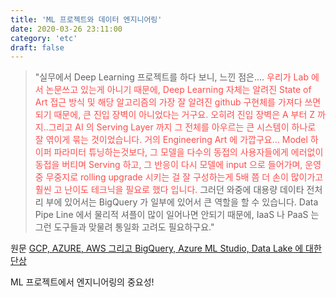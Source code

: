```yaml
---
title: 'ML 프로젝트와 데이터 엔지니어링'
date: 2020-03-26 23:11:00
category: 'etc'
draft: false
---
```


> "실무에서 Deep Learning 프로젝트를 하다 보니, 느낀 점은.... <span style="color:#ff4d4d">우리가 Lab 에서 논문쓰고 있는게 아니기 때문에, Deep Learning 자체는 알려진 State of Art 접근 방식 및 해당 알고리즘의 가장 잘 알려진 github 구현체를 가져다 쓰면 되기 때문에, 큰 진입 장벽이 아니었다는 거구요. 오히려 진입 장벽은 A 부터 Z 까지..그리고 AI 의 Serving Layer 까지 그 전체를 아우르는 큰 시스템이 하나로 잘 엮이게 묶는 것이었습니다. 거의 Engineering Art 에 가깝구요... Model 하이퍼 파라미터 튜닝하는것보다, 그 모델을 다수의 동접의 사용자들에게 에러없이 동접을 버티며 Serving 하고, 그 반응이 다시 모델에 input 으로 들어가며, 운영 중 무중지로 rolling upgrade 시키는 걸 잘 구성하는게 5배 쯤 더 손이 많이가고 훨씬 고 난이도 테크닉을 필요로 했다 입니다.</span> 그러던 와중에 대용량 데이타 전처리 부에 있어서는 BigQuery 가 일부에 있어서 큰 역할을 할 수 있습니다. Data Pipe Line 에서 물리적 셔플이 많이 일어나면 안되기 때문에, IaaS 나 PaaS 는 그런 도구들과 맞물려 통일화 고려도 필요하구요."

원문 [GCP, AZURE, AWS 그리고 BigQuery, Azure ML Studio, Data Lake 에 대한 단상](http://hoondongkim.blogspot.com/search/label/Data%20Lake)

ML 프로젝트에서 엔지니어링의 중요성!